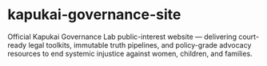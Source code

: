 # kapukai-governance-site
Official Kapukai Governance Lab public-interest website — delivering court-ready legal toolkits, immutable truth pipelines, and policy-grade advocacy resources to end systemic injustice against women, children, and families.
